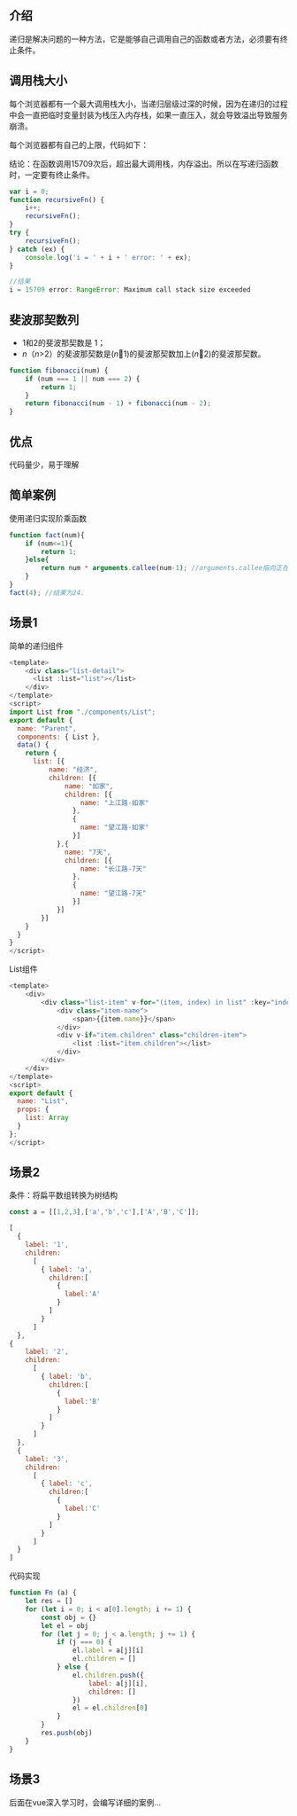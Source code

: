## 介绍

递归是解决问题的一种方法，它是能够自己调用自己的函数或者方法，必须要有终止条件。

## 调用栈大小

每个浏览器都有一个最大调用栈大小，当递归层级过深的时候，因为在递归的过程中会一直把临时变量封装为栈压入内存栈，如果一直压入，就会导致溢出导致服务崩溃。

每个浏览器都有自己的上限，代码如下：

结论：在函数调用15709次后，超出最大调用栈，内存溢出。所以在写递归函数时，一定要有终止条件。

```js
var i = 0;
function recursiveFn() {
    i++;
    recursiveFn();
}
try {
    recursiveFn();
} catch (ex) {
    console.log('i = ' + i + ' error: ' + ex);
}

//结果
i = 15709 error: RangeError: Maximum call stack size exceeded
```

## 斐波那契数列

-   1和2的斐波那契数是 1；
-   *n*（*n*>2）的斐波那契数是(*n*1)的斐波那契数加上(*n*2)的斐波那契数。

```js
function fibonacci(num) {
    if (num === 1 || num === 2) {
        return 1;
    }
    return fibonacci(num - 1) + fibonacci(num - 2);
}
```

## 优点

代码量少，易于理解

## 简单案例

使用递归实现阶乘函数

```js
function fact(num){
    if (num<=1){
        return 1;
    }else{
        return num * arguments.callee(num-1); //arguments.callee指向正在执行的函数
    }
}
fact(4); //结果为24.
```

## 场景1

简单的递归组件

```js
<template>
    <div class="list-detail">
      <list :list="list"></list>
    </div>
</template>
<script>
import List from "./components/List";
export default {
  name: "Parent",
  components: { List },
  data() {
    return {
      list: [{
          name: "经济",
          children: [{
              name: "如家",
              children: [{
                  name: "上江路-如家"
                },
                {
                  name: "望江路-如家"
                }]
            },{
              name: "7天",
              children: [{
                  name: "长江路-7天"
                },
                {
                  name: "望江路-7天"
                }]
            }]
        }]
    }
  }
}
</script>
```

List组件

```js
<template>
    <div>
        <div class="list-item" v-for="(item, index) in list" :key="index">
            <div class="item-name">
                <span>{{item.name}}</span>
            </div>
            <div v-if="item.children" class="children-item">
                <list :list="item.children"></list>
            </div>
        </div>
    </div>
</template>
<script>
export default {
  name: "List",
  props: {
    list: Array
  }
};
</script>
```

## 场景2

条件：将扁平数组转换为树结构

```js
const a = [[1,2,3],['a','b','c'],['A','B','C']];

[
  {
    label: '1',
    children:
      [
        { label: 'a',
          children:[
            {
              label:'A'
            }
          ]
        }
      ]
  },
{
    label: '2',
    children:
      [
        { label: 'b',
          children:[
            {
              label:'B'
            }
          ]
        }
      ]
  },
  {
    label: '3',
    children:
      [
        { label: 'c',
          children:[
            {
              label:'C'
            }
          ]
        }
      ]
  }
]
```

代码实现

```js
function Fn (a) {
    let res = []
    for (let i = 0; i < a[0].length; i += 1) {
        const obj = {}
        let el = obj
        for (let j = 0; j < a.length; j += 1) {
            if (j === 0) {
                el.label = a[j][i]
                el.children = []
            } else {
                el.children.push({
                    label: a[j][i],
                    children: []
                })
                el = el.children[0]
            }
        }
        res.push(obj)
    }
}
```

## 场景3

后面在vue深入学习时，会编写详细的案例...